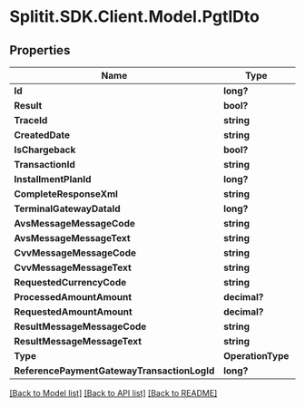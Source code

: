 # Splitit.SDK.Client.Model.PgtlDto
## Properties

Name | Type | Description | Notes
------------ | ------------- | ------------- | -------------
**Id** | **long?** |  | 
**Result** | **bool?** |  | 
**TraceId** | **string** |  | [optional] 
**CreatedDate** | **string** |  | [optional] 
**IsChargeback** | **bool?** |  | 
**TransactionId** | **string** |  | [optional] 
**InstallmentPlanId** | **long?** |  | [optional] 
**CompleteResponseXml** | **string** |  | [optional] 
**TerminalGatewayDataId** | **long?** |  | 
**AvsMessageMessageCode** | **string** |  | [optional] 
**AvsMessageMessageText** | **string** |  | [optional] 
**CvvMessageMessageCode** | **string** |  | [optional] 
**CvvMessageMessageText** | **string** |  | [optional] 
**RequestedCurrencyCode** | **string** |  | [optional] 
**ProcessedAmountAmount** | **decimal?** |  | 
**RequestedAmountAmount** | **decimal?** |  | 
**ResultMessageMessageCode** | **string** |  | [optional] 
**ResultMessageMessageText** | **string** |  | [optional] 
**Type** | **OperationType** |  | 
**ReferencePaymentGatewayTransactionLogId** | **long?** |  | [optional] 

[[Back to Model list]](../README.md#documentation-for-models) [[Back to API list]](../README.md#documentation-for-api-endpoints) [[Back to README]](../README.md)

